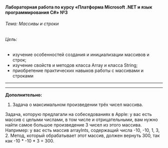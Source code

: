 #### Лабораторная работа по курсу  «Платформа Microsoft .NET и язык программирования C#» №3

###### Тема: Массивы и строки

###### Цель:
*	изучение особенностей создания и инициализации массивов и строк;
*	изучение свойств и методов класса Array и класса String;
*	приобретение практических навыков работы с массивами и строками

***

***

**Дополнительно:**

1. Задача о максимальном произведении трёх чисел массива.

Задача, которую предлагали на собеседованиях в Apple: у вас есть массив с целыми числами, в том числе и отрицательными, вам нужно найти самое большое произведение 3 чисел из этого массива. Например: у вас есть массив arrayInts, содержащий числа -10, -10, 1, 3, 2. Метод, который обрабатывает этот массив, должен вернуть 300, так как  -10 * -10 * 3 = 300. 
